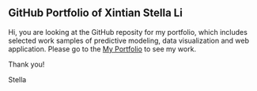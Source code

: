 ## GitHub Portfolio of Xintian Stella Li
Hi, you are looking at the GitHub reposity for my portfolio, which includes selected work samples of predictive modeling, data visualization and web application. Please go to the [My Portfolio](https://xintianli.github.io/) to see my work.

Thank you!

Stella
